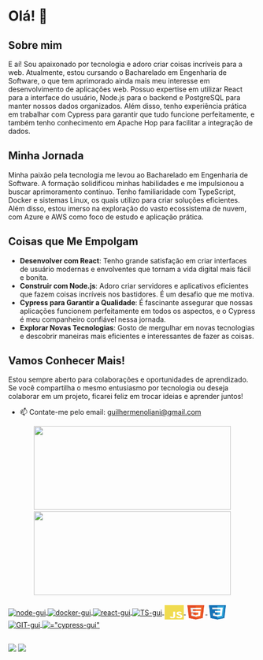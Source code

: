 # Olá! 👋

## Sobre mim
E aí! Sou apaixonado por tecnologia e adoro criar coisas incríveis para a web. Atualmente, estou cursando o Bacharelado em Engenharia de Software, o que tem aprimorado ainda mais meu interesse em desenvolvimento de aplicações web. Possuo expertise em utilizar React para a interface do usuário, Node.js para o backend e PostgreSQL para manter nossos dados organizados. Além disso, tenho experiência prática em trabalhar com Cypress para garantir que tudo funcione perfeitamente, e também tenho conhecimento em Apache Hop para facilitar a integração de dados.

## Minha Jornada
Minha paixão pela tecnologia me levou ao Bacharelado em Engenharia de Software. A formação solidificou minhas habilidades e me impulsionou a buscar aprimoramento contínuo. Tenho familiaridade com TypeScript, Docker e sistemas Linux, os quais utilizo para criar soluções eficientes. Além disso, estou imerso na exploração do vasto ecossistema de nuvem, com Azure e AWS como foco de estudo e aplicação prática.

## Coisas que Me Empolgam
- **Desenvolver com React**: Tenho grande satisfação em criar interfaces de usuário modernas e envolventes que tornam a vida digital mais fácil e bonita.
- **Construir com Node.js**: Adoro criar servidores e aplicativos eficientes que fazem coisas incríveis nos bastidores. É um desafio que me motiva.
- **Cypress para Garantir a Qualidade**: É fascinante assegurar que nossas aplicações funcionem perfeitamente em todos os aspectos, e o Cypress é meu companheiro confiável nessa jornada.
- **Explorar Novas Tecnologias**: Gosto de mergulhar em novas tecnologias e descobrir maneiras mais eficientes e interessantes de fazer as coisas.

## Vamos Conhecer Mais!
Estou sempre aberto para colaborações e oportunidades de aprendizado. Se você compartilha o mesmo entusiasmo por tecnologia ou deseja colaborar em um projeto, ficarei feliz em trocar ideias e aprender juntos!


- 📫 Contate-me pelo email: guilhermenoliani@gmail.com

<div align="center">
  <a href="https://github.com/guilhermenoliani/">
  <img height="170px" width="400px" src="https://github-readme-stats.vercel.app/api?username=guilhermenoliani&show_icons=true&theme=dark&include_all_commits=true&count_private=true"/>
   <img height="170px" width="400px" src="https://github-readme-stats.vercel.app/api/top-langs/?username=guilhermenoliani&layout=compact&langs_count=7&theme=dark"/>
  
</div>
  <div style="display: inline_block; align-items: center;"><br>
  <img align="center" alt="node-gui" height="30" width="40" src="https://cdn.jsdelivr.net/gh/devicons/devicon/icons/nodejs/nodejs-original.svg" />
  <img align="center" alt="docker-gui" height="30" width="40" src="https://cdn.jsdelivr.net/gh/devicons/devicon/icons/docker/docker-plain-wordmark.svg" />
  <img align="center" alt="react-gui" height="30" width="40" src="https://cdn.jsdelivr.net/gh/devicons/devicon/icons/react/react-original.svg" />
  <img align="center" alt="TS-gui" height="30" width="40" src="https://cdn.jsdelivr.net/gh/devicons/devicon/icons/typescript/typescript-original.svg"/>
  <img align="center" alt="JS-gui" height="30" width="40" src="https://raw.githubusercontent.com/devicons/devicon/master/icons/javascript/javascript-plain.svg">
  <img align="center" alt="HTML-gui" height="30" width="40" src="https://raw.githubusercontent.com/devicons/devicon/master/icons/html5/html5-original.svg">
  <img align="center" alt="CSS-gui" height="30" width="40" src="https://raw.githubusercontent.com/devicons/devicon/master/icons/css3/css3-original.svg">
  <img align="center" alt="GIT-gui" height="30" width="40"  src="https://cdn.jsdelivr.net/gh/devicons/devicon/icons/git/git-original.svg" />
  <img align="center" alt=="cypress-gui" height="30" width="30" src="https://static-00.iconduck.com/assets.00/cypress-icon-512x512-zi8589rq.png"/>
</div>
  
  
  ##
  
<div> 
  <a href="https://www.linkedin.com/in/guilhermeoliani/" target="_blank"><img src="https://img.shields.io/badge/-LinkedIn-%230077B5?style=for-the-badge&logo=linkedin&logoColor=white" target="_blank"></a> 
  <a href = "mailto:guilhermenoliani@gmail.com"><img src="https://img.shields.io/badge/-Gmail-%23333?style=for-the-badge&logo=gmail&logoColor=white" target="_blank"></a>
</div>
 
  
